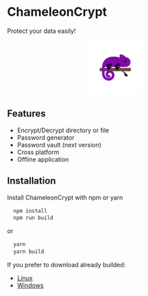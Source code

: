 # ChameleonCrypt

Protect your data easily!

<p align="center">
  <img 
      style="width: 25%;"
      src="https://raw.githubusercontent.com/lordjoaosouza/chameleoncrypt/master/icons/icon.png" 
      alt="Icon">
  </img>
</p>

## Features

- Encrypt/Decrypt directory or file
- Password generator
- Password vault (next version)
- Cross platform
- Offline application

## Installation

Install ChameleonCrypt with npm or yarn

```bash
  npm install
  npm run build
```
or 
```bash
  yarn
  yarn build
```

If you prefer to download already builded:
* [Linux](https://github.com/lordjoaosouza/chameleoncrypt/releases/download/v1.0.0/Linux.ChameleonCrypt.v1.0.0.AppImage)
* [Windows](https://github.com/lordjoaosouza/chameleoncrypt/releases/download/v1.0.0/Windows.ChameleonCrypt.v1.0.0.exe)
